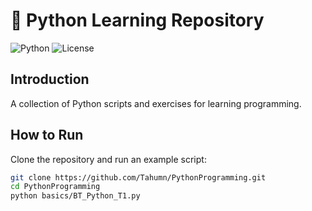 # 🐍 Python Learning Repository  
![Python](https://img.shields.io/badge/Python-3.x-blue.svg) ![License](https://img.shields.io/badge/License-MIT-green.svg)  

## Introduction  
A collection of Python scripts and exercises for learning programming.  

## How to Run  
Clone the repository and run an example script:  
```bash
git clone https://github.com/Tahumn/PythonProgramming.git
cd PythonProgramming
python basics/BT_Python_T1.py
